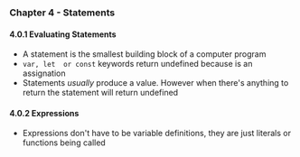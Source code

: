 ### Chapter 4 - Statements
#### **4.0.1 Evaluating Statements**
- A statement is the smallest building block of a computer program
- `var, let  or const` keywords return undefined because is an assignation
- Statements _usually_ produce a value. However when there's anything to return the statement will return undefined

#### **4.0.2 Expressions**
- Expressions don't have to be variable definitions, they are just literals or functions being called

